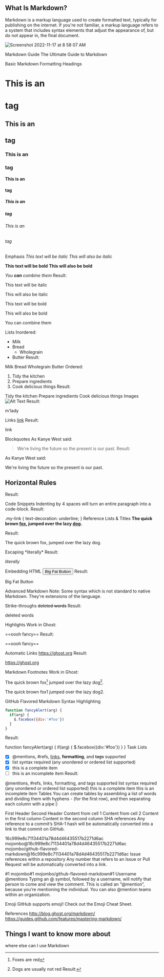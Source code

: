 ## What Is Markdown?

Markdown is a markup language used to create formatted text, typically for 
publishing on the internet. If you're not familiar, a markup language refers
to a system that includes syntax elements that adjust the appearance of,
but do not appear in, the final document.


 ![Screenshot 2022-11-17 at 8 58 07 AM](https://user-images.githubusercontent.com/118200431/202509679-db3f7f45-5fa1-4d9b-9696-184ace6ef427.png)

Markdown Guide
The Ultimate Guide to Markdown

Basic Markdown Formatting
Headings
# This is an <h1> tag
## This is an <h2> tag
### This is an <h3> tag
#### This is an <h4> tag
##### This is an <h5> tag
###### This is an <h6> tag
Emphasis
*This text will be italic*
_This will also be italic_

**This text will be bold**
__This will also be bold__

_You **can** combine them_
Result:

This text will be italic

This will also be italic

This text will be bold

This will also be bold

You can combine them

Lists
Inordered:

* Milk
* Bread
    * Wholegrain
* Butter
Result:

Milk
Bread
Wholegrain
Butter
Ordered:

1. Tidy the kitchen  
2. Prepare ingredients  
3. Cook delicious things
Result:

Tidy the kitchen
Prepare ingredients
Cook delicious things
Images
![Alt Text](url)
Result:

m'lady

Links
[link](http://example.com)
Result:

link

Blockquotes
As Kanye West said:

> We're living the future so
> the present is our past.
Result:

As Kanye West said:

We're living the future so the present is our past.

Horizontal Rules
---
Result:

Code Snippets
Indenting by 4 spaces will turn an entire paragraph into a code-block.
Result:

.my-link {
    text-decoration: underline;
}
Reference Lists & Titles
**The quick brown [fox][1], jumped over the lazy [dog][2].**

[1]: https://en.wikipedia.org/wiki/Fox "Wikipedia: Fox"
[2]: https://en.wikipedia.org/wiki/Dog "Wikipedia: Dog"
Result:

The quick brown fox, jumped over the lazy dog.

Escaping
\*literally\*
Result:

*literally*

Embedding HTML
<button class="button-save large">Big Fat Button</button>
Result:

Big Fat Button

Advanced Markdown
Note: Some syntax which is not standard to native Markdown. They're extensions of the language.

Strike-throughs
~~deleted words~~
Result:

deleted words

Highlights
Work in Ghost:

==oooh fancy==
Result:

==oooh fancy==

Automatic Links
https://ghost.org
Result:

https://ghost.org

Markdown Footnotes
Work in Ghost:

The quick brown fox[^1] jumped over the lazy dog[^2].

[^1]: Foxes are red
[^2]: Dogs are usually not red
Result:

The quick brown fox1 jumped over the lazy dog2.

GitHub Flavored Markdown
Syntax Highlighting
```javascript
function fancyAlert(arg) {
  if(arg) {
    $.facebox({div:'#foo'})
  }
}
```
Result:

function fancyAlert(arg) {
  if(arg) {
    $.facebox({div:'#foo'})
  }
}
Task Lists
- [x] @mentions, #refs, [links](), **formatting**, and <del>tags</del> supported
- [x] list syntax required (any unordered or ordered list supported)
- [x] this is a complete item
- [ ] this is an incomplete item
Result:

 @mentions, #refs, links, formatting, and tags supported
 list syntax required (any unordered or ordered list supported)
 this is a complete item
 this is an incomplete item
Tables
You can create tables by assembling a list of words and dividing them with hyphens - (for the first row), and then separating each column with a pipe |:

First Header	Second Header
Content from cell 1	Content from cell 2
Content in the first column	Content in the second column
SHA references
Any reference to a commit’s SHA-1 hash will be automatically converted into a link to that commit on GitHub.

16c999e8c71134401a78d4d46435517b2271d6ac
mojombo@16c999e8c71134401a78d4d46435517b2271d6ac
mojombo/github-flavored-markdown@16c999e8c71134401a78d4d46435517b2271d6ac
Issue references within a repository
Any number that refers to an Issue or Pull Request will be automatically converted into a link.

#1
mojombo#1
mojombo/github-flavored-markdown#1
Username @mentions
Typing an @ symbol, followed by a username, will notify that person to come and view the comment. This is called an “@mention”, because you’re mentioning the individual. You can also @mention teams within an organization.

Emoji
GitHub supports emoji! Check out the Emoji Cheat Sheet.

References
http://blog.ghost.org/markdown/
https://guides.github.com/features/mastering-markdown/  
  
## Things I want to know more about 
where else can I use Markdown


